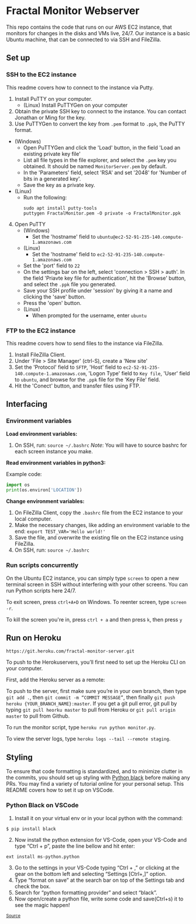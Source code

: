 # Fractal Monitor Webserver

This repo contains the code that runs on our AWS EC2 instance, that monitors for changes in the disks and VMs live, 24/7. Our instance is a basic Ubuntu machine, that can be connected to via SSH and FileZilla.

## Set up

### SSH to the EC2 instance

This readme covers how to connect to the instance via Putty.

1. Install PuTTY on your computer.
   - (Linux) Install PuTTYGen on your computer
2. Obtain the private SSH key to connect to the instance. You can contact Jonathan or Ming for the key.
3. Use PuTTYGen to convert the key from `.pem` format to `.ppk`, the PuTTY format.

- (Windows)
  - Open PuTTYGen and click the 'Load' button, in the field 'Load an existing private key file'
  - List all file types in the file explorer, and select the `.pem` key you obtained. It should be named `MonitorServer.pem` by default.
  - In the 'Parameters' field, select 'RSA' and set '2048' for 'Number of bits in a generated key'.
  - Save the key as a private key.
- (Linux)
  - Run the following:
    ```shell
    sudo apt install putty-tools
    puttygen FractalMonitor.pem -O private -o FractalMonitor.ppk
    ```

4. Open PuTTY
   - (Windows)
     - Set the 'hostname' field to `ubuntu@ec2-52-91-235-140.compute-1.amazonaws.com`
   - (Linux)
     - Set the 'hostname' field to `ec2-52-91-235-140.compute-1.amazonaws.com`
   - Set the 'port' field to `22`
   - On the settings bar on the left, select 'connection > SSH > auth'. In the field 'Priavte key file for authentication', hit the 'Browse' button, and select the `.ppk` file you generated.
   - Save your SSH profile under 'session' by giving it a name and clicking the 'save' button.
   - Press the 'open' button.
   - (Linux)
     - When prompted for the username, enter `ubuntu`

### FTP to the EC2 instance

This readme covers how to send files to the instance via FileZilla.

1. Install FileZilla Client.
2. Under 'File > Site Manager' (ctrl-S), create a 'New site'
3. Set the 'Protocol' field to `SFTP`, 'Host' field to `ec2-52-91-235-140.compute-1.amazonaws.com`, 'Logon Type' field to `Key file`, 'User' field to `ubuntu`, and browse for the `.ppk` file for the 'Key File' field.
4. Hit the 'Conect' button, and transfer files using FTP.

## Interfacing

### Environment variables

**Load environment variables:**

1. On SSH, run: `source ~/.bashrc`
   _Note_: You will have to source bashrc for each screen instance you make.

**Read environment variables in python3:**

Example code:

```python
import os
print(os.environ['LOCATION'])
```

**Change environment variables:**

1. On FileZilla Client, copy the `.bashrc` file from the EC2 instance to your local computer.
2. Make the necessary changes, like adding an environment variable to the end: `export TEST_VAR='Hello world!'`
3. Save the file, and overwrite the existing file on the EC2 instance using FileZilla.
4. On SSH, run: `source ~/.bashrc`

### Run scripts concurrently

On the Ubuntu EC2 instance, you can simply type `screen` to open a new terminal screen in SSH without interfering with your other screens. You can run Python scripts here 24/7.

To exit screen, press `ctrl+A+D` on Windows. To reenter screen, type `screen -r`.

To kill the screen you're in, press `ctrl + a` and then press `k`, then press `y`

## Run on Heroku

`https://git.heroku.com/fractal-monitor-server.git`

To push to the Herokuservers, you’ll first need to set up the Heroku CLI on your computer.

First, add the Heroku server as a remote:

To push to the server, first make sure you’re in your own branch, then type `git add .`, then `git commit -m “COMMIT MESSAGE”`, then finally `git push heroku {YOUR_BRANCH_NAME}:master`. If you get a git pull error, git pull by typing `git pull heorku master` to pull from Heroku or `git pull origin master` to pull from Github.

To run the monitor script, type `heroku run python monitor.py`.

To view the server logs, type `heroku logs --tail --remote staging`.

## Styling

To ensure that code formatting is standardized, and to minimize clutter in the commits, you should set up styling with [Python black](https://github.com/psf/black) before making any PRs. You may find a variety of tutorial online for your personal setup. This README covers how to set it up on VSCode.

### Python Black on VSCode

1. Install it on your virtual env or in your local python with the command:

```
$ pip install black
```

2. Now install the python extension for VS-Code, open your VS-Code and type “Ctrl + p”, paste the line bellow and hit enter:

```
ext install ms-python.python
```

3. Go to the settings in your VS-Code typing “Ctrl + ,” or clicking at the gear on the bottom left and selecting “Settings [Ctrl+,]” option.
4. Type “format on save” at the search bar on top of the Settings tab and check the box.
5. Search for “python formatting provider” and select “black”.
6. Now open/create a python file, write some code and save(Ctrl+s) it to see the magic happen!

<sub>[Source](https://medium.com/@marcobelo/setting-up-python-black-on-visual-studio-code-5318eba4cd00)</sub>
